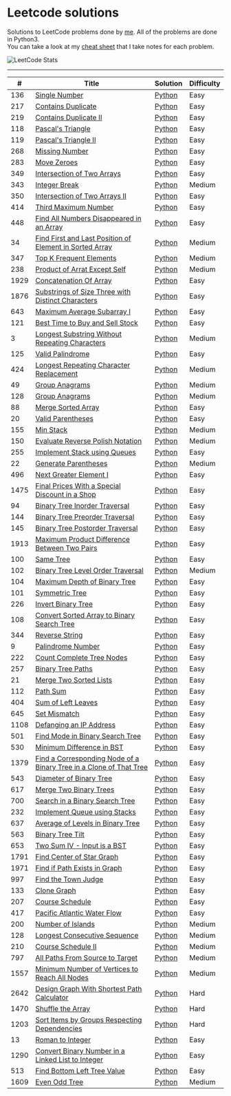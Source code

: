 # Leetcode solutions


Solutions to LeetCode problems done by [me](https://leetcode.com/CheesyFrappe/). All of the problems are done in Python3. <br>
You can take a look at my [cheat sheet](https://docs.google.com/spreadsheets/d/1ynFoTR0QUidBiOjPXEDPs7hjLxxoR8kRZ3GejIKJf7E/edit?usp=sharing) that I take notes for each problem.

![LeetCode Stats](https://leetcard.jacoblin.cool/CheesyFrappe?theme=unicorn&font=Roboto&ext=heatmap)

---
  
| # | Title | Solution | Difficulty |
|---| ----- | -------- | ---------- |
|136|[Single Number](https://leetcode.com/problems/single-number/) | [Python](./python3/array/singleNumber.py)|Easy|
|217|[Contains Duplicate](https://leetcode.com/problems/contains-duplicate/) | [Python](./python3/array/containsDuplicate.py)|Easy|
|219|[Contains Duplicate II](https://leetcode.com/problems/contains-duplicate-ii/) | [Python](./python3/array/containsDuplicateII.py)|Easy|
|118|[Pascal's Triangle](https://leetcode.com/problems/pascals-triangle/) | [Python](./python3/array/pascalsTriangle.py)|Easy|
|119|[Pascal's Triangle II](https://leetcode.com/problems/pascals-triangle-ii/) | [Python](./python3/array/pascalsTriangleII.py)|Easy|
|268|[Missing Number](https://leetcode.com/problems/missing-number/) | [Python](./python3/array/missingNumber.py)|Easy|
|283|[Move Zeroes](https://leetcode.com/problems/move-zeroes/) | [Python](./python3/array/moveZeroes.py)|Easy|
|349|[Intersection of Two Arrays](https://leetcode.com/problems/intersection-of-two-arrays/) | [Python](./python3/array/intersectionOfTwoArrays.py)|Easy|
|343|[Integer Break](https://leetcode.com/problems/integer-break/) | [Python](./python3/dynamic%20programming/integerBreak.py)|Medium|
|350|[Intersection of Two Arrays II](https://leetcode.com/problems/intersection-of-two-arrays-ii/) | [Python](./python3/array/intersectionOfTwoArraysII.py)|Easy|
|414|[Third Maximum Number](https://leetcode.com/problems/third-maximum-number/) | [Python](./python3/array/thirdMaximumNumber.py)|Easy|
|448|[Find All Numbers Disappeared in an Array](https://leetcode.com/problems/find-all-numbers-disappeared-in-an-array/) | [Python](./python3/array/findAllNumbersDisappearedInArray.py)|Easy|
|34|[Find First and Last Position of Element in Sorted Array](https://leetcode.com/problems/find-first-and-last-position-of-element-in-sorted-array/) | [Python](./python3/array/findFirstAndLastPosition.py)|Medium|
|347|[Top K Frequent Elements](https://leetcode.com/problems/top-k-frequent-elements/) | [Python](./python3/array/topKFrequentElements.py)|Medium|
|238|[Product of Arrat Except Self](https://leetcode.com/problems/product-of-array-except-self/) | [Python](./python3/array/productOfArrayExceptSelf.py)|Medium|
|1929|[Concatenation Of Array](https://leetcode.com/problems/concatenation-of-array/) | [Python](./python3/array/concatenationOfArray.py)|Easy|
|1876|[Substrings of Size Three with Distinct Characters](https://leetcode.com/problems/substrings-of-size-three-with-distinct-characters/) | [Python](./python3/array/substringsOfSizeThree.py)|Easy|
|643|[Maximum Average Subarray I](https://leetcode.com/problems/maximum-average-subarray-i/) | [Python](./python3/array/maximumAverageSubarrayI.py)|Easy|
|121|[Best Time to Buy and Sell Stock](https://leetcode.com/problems/best-time-to-buy-and-sell-stock/) | [Python](./python3/array/bestTimeToBuyAndSellStock.py)|Easy|
|3|[Longest Substring Without Repeating Characters](https://leetcode.com/problems/longest-substring-without-repeating-characters) | [Python](./python3/sliding%20window/longestSubstringWithoutRepeatingChars.py)|Medium|
|125|[Valid Palindrome](https://leetcode.com/problems/valid-palindrome) | [Python](./python3/two%20pointers/validPalindrome.py)|Easy|
|424|[Longest Repeating Character Replacement](https://leetcode.com/problems/longest-repeating-character-replacement) | [Python](./python3/sliding%20window/longestRepeatingCharReplacement.py)|Medium|
|49|[Group Anagrams](https://leetcode.com/problems/group-anagrams) | [Python](./python3/hash%20map/groupAnagrams.py)|Medium|
|128|[Group Anagrams](https://leetcode.com/problems/longest-consecutive-sequence) | [Python](./python3/array/longestConsecutiveSequence.py)|Medium| 
|88|[Merge Sorted Array](https://leetcode.com/problems/merge-sorted-array) | [Python](./python3/array/mergeSortedArray.py)|Easy| 
|20|[Valid Parentheses](https://leetcode.com/problems/valid-parentheses) | [Python](./python3/stack/validParentheses.py)|Easy| 
|155|[Min Stack](https://leetcode.com/problems/min-stack) | [Python](./python3/stack/minStack.py)|Medium| 
|150|[Evaluate Reverse Polish Notation](https://leetcode.com/problems/evaluate-reverse-polish-notation) | [Python](./python3/stack/evalRPN.py)|Medium| 
|255|[Implement Stack using Queues](https://leetcode.com/problems/implement-stack-using-queues) | [Python](./python3/stack/implementStackUsingQueues.py)|Easy| 
|22|[Generate Parentheses](https://leetcode.com/problems/generate-parentheses) | [Python](./python3/stack/generateParentheses.py)|Medium| 
|496|[Next Greater Element I](https://leetcode.com/problems/next-greater-element-i) | [Python](./python3/stack/nextGreaterElementI.py)|Easy|  
|1475|[Final Prices With a Special Discount in a Shop](https://leetcode.com/problems/final-prices-with-a-special-discount-in-a-shop) | [Python](./python3/stack/FinalPricesWithDiscount.py)|Easy|  
|94|[Binary Tree Inorder Traversal](https://leetcode.com/problems/binary-tree-inorder-traversal) | [Python](./python3/tree/inorderTraversal.py)|Easy|  
|144|[Binary Tree Preorder Traversal](https://leetcode.com/problems/binary-tree-preorder-traversal) | [Python](./python3/tree/preorderTraversal.py)|Easy|  
|145|[Binary Tree Postorder Traversal](https://leetcode.com/problems/binary-tree-postorder-traversal) | [Python](./python3/tree/postorderTraversal.py)|Easy|  
|1913|[Maximum Product Difference Between Two Pairs](https://leetcode.com/problems/maximum-product-difference-between-two-pairs) | [Python](./python3/array/maxProductDifference.py)|Easy|  
|100|[Same Tree](https://leetcode.com/problems/same-tree) | [Python](./python3/tree/sameTree.py)|Easy|  
|102|[Binary Tree Level Order Traversal](https://leetcode.com/problems/binary-tree-level-order-traversal) | [Python](./python3/tree/levelOrderTraversal.py)|Medium|  
|104|[Maximum Depth of Binary Tree](https://leetcode.com/problems/maximum-depth-of-binary-tree) | [Python](./python3/tree/maxDepthofBinaryTree.py)|Easy|  
|101|[Symmetric Tree](https://leetcode.com/problems/symmetric-tree) | [Python](./python3/tree/symmetricTree.py)|Easy|  
|226|[Invert Binary Tree](https://leetcode.com/problems/invert-binary-tree) | [Python](./python3/tree/invertBinaryTree.py)|Easy|  
|108|[Convert Sorted Array to Binary Search Tree](https://leetcode.com/problems/convert-sorted-array-to-binary-search-tree) | [Python](./python3/tree/convertSortedArrToTree.py)|Easy|  
|344|[Reverse String](https://leetcode.com/problems/reverse-string) | [Python](./python3/string/reverseString.py)|Easy| 
|9|[Palindrome Number](https://leetcode.com/problems/palindrome-number) | [Python](./python3/math/palindromeNumber.py)|Easy| 
|222|[Count Complete Tree Nodes](https://leetcode.com/problems/count-complete-tree-nodes) | [Python](./python3/tree/countCompleteTreeNodes.py)|Easy| 
|257|[Binary Tree Paths](https://leetcode.com/problems/binary-tree-paths) | [Python](./python3/tree/binaryTreePaths.py)|Easy| 
|21|[Merge Two Sorted Lists](https://leetcode.com/problems/merge-two-sorted-lists) | [Python](./python3/linked%20list/mergeTwoSortedLists.py)|Easy| 
|112|[Path Sum](https://leetcode.com/problems/path-sum) | [Python](./python3/tree/pathSum.py)|Easy| 
|404|[Sum of Left Leaves](https://leetcode.com/problems/sum-of-left-leaves) | [Python](./python3/tree/sumOfLeftLeaves.py)|Easy| 
|645|[Set Mismatch](https://leetcode.com/problems/set-mismatch) | [Python](./python3/array/setMismatch.py)|Easy| 
|1108|[Defanging an IP Address](https://leetcode.com/problems/defanging-an-ip-address/) | [Python](./python3/string/defangeIPAddress.py)|Easy| 
|501|[Find Mode in Binary Search Tree](https://leetcode.com/problems/find-mode-in-binary-search-tree/) | [Python](./python3/tree/findModeinBST.py)|Easy| 
|530|[Minimum Difference in BST](https://leetcode.com/problems/minimum-absolute-difference-in-bst/) | [Python](./python3/tree/minAbsoluteDifference.py)|Easy| 
|1379|[Find a Corresponding Node of a Binary Tree in a Clone of That Tree](https://leetcode.com/problems/find-a-corresponding-node-of-a-binary-tree-in-a-clone-of-that-tree/) | [Python](./python3/tree/findACorrespondingNode.py)|Easy| 
|543|[Diameter of Binary Tree](https://leetcode.com/problems/diameter-of-binary-tree/) | [Python](./python3/tree/diameterOfBinaryTree.py)|Easy| 
|617|[Merge Two Binary Trees](https://leetcode.com/problems/merge-two-binary-trees/) | [Python](./python3/tree/mergeTwoBinaryTrees.py)|Easy| 
|700|[Search in a Binary Search Tree](https://leetcode.com/problems/search-in-a-binary-search-tree/) | [Python](./python3/tree/searchInBST.py)|Easy| 
|232|[Implement Queue using Stacks](https://leetcode.com/problems/implement-queue-using-stacks/) | [Python](./python3/queue/implementQueueUsingStacks.py)|Easy| 
|637|[Average of Levels in Binary Tree](https://leetcode.com/problems/average-of-levels-in-binary-tree/) | [Python](./python3/tree/avgOfLevelsInTree.py)|Easy| 
|563|[Binary Tree Tilt](https://leetcode.com/problems/binary-tree-tilt/) | [Python](./python3/tree/binaryTreeTilt.py)|Easy| 
|653|[Two Sum IV - Input is a BST](https://leetcode.com/problems/two-sum-iv-input-is-a-bst/) | [Python](./python3/tree/twoSumIV.py)|Easy|
|1791|[Find Center of Star Graph](https://leetcode.com/problems/find-center-of-star-graph/) | [Python](./python3/graph/findCenterOfStarGraph.py)|Easy|
|1971|[Find if Path Exists in Graph](https://leetcode.com/problems/find-if-path-exists-in-graph/) | [Python](./python3/graph/findIfPathExists.py)|Easy|
|997|[Find the Town Judge](https://leetcode.com/problems/find-the-town-judge/) | [Python](./python3/graph/findTheTownJudge.py)|Easy|
|133|[Clone Graph](https://leetcode.com/problems/clone-graph) | [Python](./python3/graph/cloneGraph.py)|Easy|
|207|[Course Schedule](https://leetcode.com/problems/course-schedule) | [Python](./python3/graph/courseSchedule.py)|Easy|
|417|[Pacific Atlantic Water Flow](https://leetcode.com/problems/pacific-atlantic-water-flow) | [Python](./python3/graph/pacificAtlantic.py)|Easy|
|200|[Number of Islands](https://leetcode.com/problems/number-of-islands) | [Python](./python3/graph/numberOfIslands.py)|Medium|
|128|[Longest Consecutive Sequence](https://leetcode.com/problems/longest-consecutive-sequence) | [Python](./python3/graph/longestConsecutiveSequence.py)|Medium|
|210|[Course Schedule II](https://leetcode.com/problems/course-schedule-ii) | [Python](./python3/graph/courseScheduleII.py)|Medium|
|797|[All Paths From Source to Target](https://leetcode.com/problems/all-paths-from-source-to-target) | [Python](./python3/graph/allPaths.py)|Medium|
|1557|[Minimum Number of Vertices to Reach All Nodes](https://leetcode.com/problems/minimum-number-of-vertices-to-reach-all-nodes) | [Python](./python3/graph/minNumberOfNodes.py)|Medium|
|2642|[Design Graph With Shortest Path Calculator](https://leetcode.com/problems/design-graph-with-shortest-path-calculator/) | [Python](./python3/graph/designGraph.py)|Hard|
|1470|[Shuffle the Array](https://leetcode.com/problems/shuffle-the-array) | [Python](./python3/array/shuffleTheArray.py)|Hard|
|1203|[Sort Items by Groups Respecting Dependencies](https://leetcode.com/problems/sort-items-by-groups-respecting-dependencies) | [Python](./python3/graph/sortItemsByGroups.py)|Hard|
|13|[Roman to Integer](https://leetcode.com/problems/roman-to-integer) | [Python](./python3/hash%20map/romanToInteger.py)|Easy|
|1290|[Convert Binary Number in a Linked List to Integer](https://leetcode.com/problems/convert-binary-number-in-a-linked-list-to-integer/) | [Python](./python3/linked%20list/convBinaryNum.py)|Easy|
|513|[Find Bottom Left Tree Value](https://leetcode.com/problems/find-bottom-left-tree-value) | [Python](./python3/tree/findBottomLeftTree.py)|Easy|
|1609|[Even Odd Tree](https://leetcode.com/problems/even-odd-tree) | [Python](./python3/tree/evenOddTree.py)|Medium|
